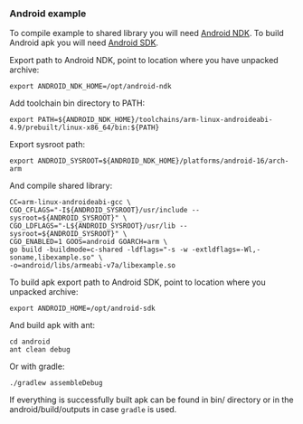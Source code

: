 ### Android example

To compile example to shared library you will need [Android NDK](https://developer.android.com/ndk/downloads/index.html).
To build Android apk you will need [Android SDK](http://developer.android.com/sdk/index.html#Other).

Export path to Android NDK, point to location where you have unpacked archive:

    export ANDROID_NDK_HOME=/opt/android-ndk

Add toolchain bin directory to PATH:

    export PATH=${ANDROID_NDK_HOME}/toolchains/arm-linux-androideabi-4.9/prebuilt/linux-x86_64/bin:${PATH}

Export sysroot path:
    
    export ANDROID_SYSROOT=${ANDROID_NDK_HOME}/platforms/android-16/arch-arm

And compile shared library:

    CC=arm-linux-androideabi-gcc \
    CGO_CFLAGS="-I${ANDROID_SYSROOT}/usr/include --sysroot=${ANDROID_SYSROOT}" \
    CGO_LDFLAGS="-L${ANDROID_SYSROOT}/usr/lib --sysroot=${ANDROID_SYSROOT}" \
    CGO_ENABLED=1 GOOS=android GOARCH=arm \
    go build -buildmode=c-shared -ldflags="-s -w -extldflags=-Wl,-soname,libexample.so" \
    -o=android/libs/armeabi-v7a/libexample.so

To build apk export path to Android SDK, point to location where you unpacked archive:

    export ANDROID_HOME=/opt/android-sdk

And build apk with ant:

    cd android
    ant clean debug

Or with gradle:

    ./gradlew assembleDebug

If everything is successfully built apk can be found in bin/ directory or in the android/build/outputs in case `gradle` is used.
